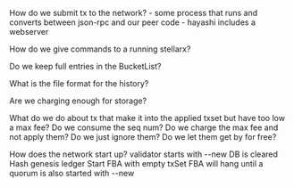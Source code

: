 
How do we submit tx to the network?
	- some process that runs and converts between json-rpc and our peer code
	- hayashi includes a webserver

How do we give commands to a running stellarx?
	

Do we keep full entries in the BucketList?


What is the file format for the history?


Are we charging enough for storage?


What do we do about tx that make it into the applied txset but have too low a max fee? 
	Do we consume the seq num?
	Do we charge the max fee and not apply them? 
	Do we just ignore them?
	Do we let them get by for free?
	

How does the network start up?
	validator starts with --new
	DB is cleared
	Hash genesis ledger
	Start FBA with empty txSet
	FBA will hang until a quorum is also started with --new